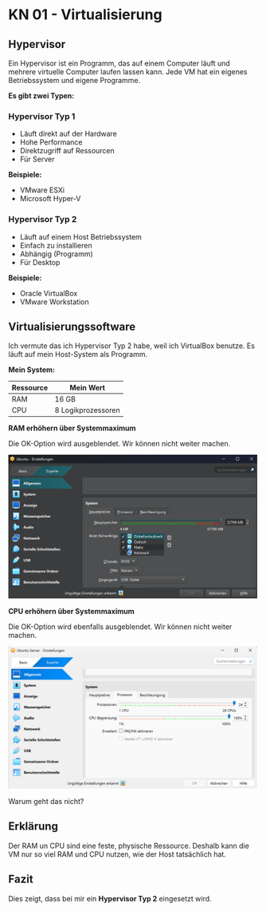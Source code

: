 # KN 01 - Virtualisierung

## Hypervisor

Ein Hypervisor ist ein Programm, das auf einem Computer läuft und mehrere virtuelle Computer laufen lassen kann. Jede VM hat ein eigenes Betriebssystem und eigene Programme.

**Es gibt zwei Typen:**

### Hypervisor Typ 1
- Läuft direkt auf der Hardware
- Hohe Performance
- Direktzugriff auf Ressourcen
- Für Server

**Beispiele:**
- VMware ESXi
- Microsoft Hyper-V

### Hypervisor Typ 2
- Läuft auf einem Host Betriebssystem
- Einfach zu installieren
- Abhängig (Programm)
- Für Desktop

**Beispiele:**
- Oracle VirtualBox
- VMware Workstation

## Virtualisierungssoftware

Ich vermute das ich Hypervisor Typ 2 habe, weil ich VirtualBox benutze. Es läuft auf mein Host-System als Programm.

**Mein System:**

| Ressource | Mein Wert |
|-----------|-----------------|
| RAM       | 16 GB           |
| CPU       | 8 Logikprozessoren |

**RAM erhöhern über Systemmaximum**

Die OK-Option wird ausgeblendet. Wir können nicht weiter machen.

<img src="img/01/ram.png" width="500px" alt="RAM Error">

**CPU erhöhern über Systemmaximum**

Die OK-Option wird ebenfalls ausgeblendet. Wir können nicht weiter machen.

<img src="img/01/cpu.png" width="500px" alt="CPU Error">

Warum geht das nicht?

## Erklärung

Der RAM un CPU sind eine feste, physische Ressource.
Deshalb kann die VM nur so viel RAM und CPU nutzen, wie der Host tatsächlich hat.

## Fazit

Dies zeigt, dass bei mir ein **Hypervisor Typ 2** eingesetzt wird.
